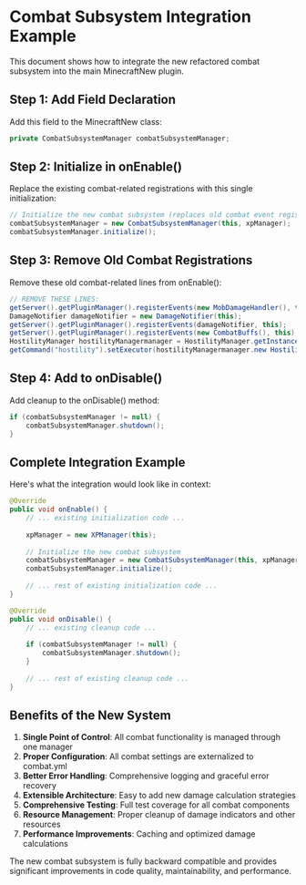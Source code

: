 # Combat Subsystem Integration Example

This document shows how to integrate the new refactored combat subsystem into the main MinecraftNew plugin.

## Step 1: Add Field Declaration

Add this field to the MinecraftNew class:

```java
private CombatSubsystemManager combatSubsystemManager;
```

## Step 2: Initialize in onEnable()

Replace the existing combat-related registrations with this single initialization:

```java
// Initialize the new combat subsystem (replaces old combat event registrations)
combatSubsystemManager = new CombatSubsystemManager(this, xpManager);
combatSubsystemManager.initialize();
```

## Step 3: Remove Old Combat Registrations

Remove these old combat-related lines from onEnable():

```java
// REMOVE THESE LINES:
getServer().getPluginManager().registerEvents(new MobDamageHandler(), this);
DamageNotifier damageNotifier = new DamageNotifier(this);
getServer().getPluginManager().registerEvents(damageNotifier, this);
getServer().getPluginManager().registerEvents(new CombatBuffs(), this);
HostilityManager hostilityManagermanager = HostilityManager.getInstance(this);
getCommand("hostility").setExecutor(hostilityManagermanager.new HostilityCommand());
```

## Step 4: Add to onDisable()

Add cleanup to the onDisable() method:

```java
if (combatSubsystemManager != null) {
    combatSubsystemManager.shutdown();
}
```

## Complete Integration Example

Here's what the integration would look like in context:

```java
@Override
public void onEnable() {
    // ... existing initialization code ...
    
    xpManager = new XPManager(this);
    
    // Initialize the new combat subsystem
    combatSubsystemManager = new CombatSubsystemManager(this, xpManager);
    combatSubsystemManager.initialize();
    
    // ... rest of existing initialization code ...
}

@Override
public void onDisable() {
    // ... existing cleanup code ...
    
    if (combatSubsystemManager != null) {
        combatSubsystemManager.shutdown();
    }
    
    // ... rest of existing cleanup code ...
}
```

## Benefits of the New System

1. **Single Point of Control**: All combat functionality is managed through one manager
2. **Proper Configuration**: All combat settings are externalized to combat.yml
3. **Better Error Handling**: Comprehensive logging and graceful error recovery
4. **Extensible Architecture**: Easy to add new damage calculation strategies
5. **Comprehensive Testing**: Full test coverage for all combat components
6. **Resource Management**: Proper cleanup of damage indicators and other resources
7. **Performance Improvements**: Caching and optimized damage calculations

The new combat subsystem is fully backward compatible and provides significant improvements in code quality, maintainability, and performance.
